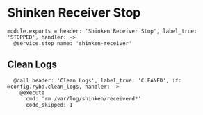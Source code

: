 
# Shinken Receiver Stop

    module.exports = header: 'Shinken Receiver Stop', label_true: 'STOPPED', handler: ->
      @service.stop name: 'shinken-receiver'

## Clean Logs

      @call header: 'Clean Logs', label_true: 'CLEANED', if: @config.ryba.clean_logs, handler: ->
        @execute
          cmd: 'rm /var/log/shinken/receiverd*'
          code_skipped: 1
